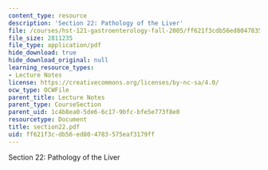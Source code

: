 ```yaml
---
content_type: resource
description: 'Section 22: Pathology of the Liver'
file: /courses/hst-121-gastroenterology-fall-2005/ff621f3cdb56ed804783575eaf3179ff_section22.pdf
file_size: 2811235
file_type: application/pdf
hide_download: true
hide_download_original: null
learning_resource_types:
- Lecture Notes
license: https://creativecommons.org/licenses/by-nc-sa/4.0/
ocw_type: OCWFile
parent_title: Lecture Notes
parent_type: CourseSection
parent_uid: 1c4b8ea0-5de6-6c17-9bfc-bfe5e773f8e0
resourcetype: Document
title: section22.pdf
uid: ff621f3c-db56-ed80-4783-575eaf3179ff
---
```

Section 22: Pathology of the Liver